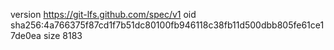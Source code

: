 version https://git-lfs.github.com/spec/v1
oid sha256:4a766375f87cd1f7b51dc80100fb946118c38fb11d500dbb805fe61ce17de0ea
size 8183
